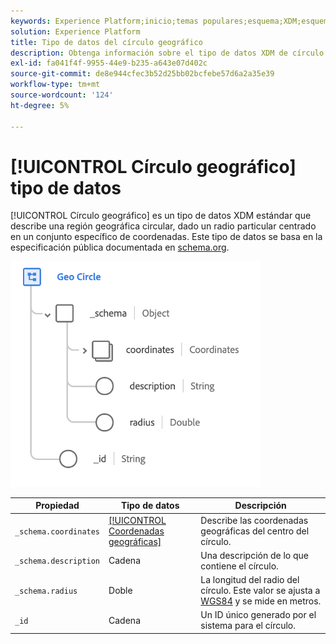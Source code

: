 ```yaml
---
keywords: Experience Platform;inicio;temas populares;esquema;XDM;esquemas;esquemas;geografía;círculo;tipo de datos;tipo de datos;tipo de datos;
solution: Experience Platform
title: Tipo de datos del círculo geográfico
description: Obtenga información sobre el tipo de datos XDM de círculo geográfico.
exl-id: fa041f4f-9955-44e9-b235-a643e07d402c
source-git-commit: de8e944cfec3b52d25bb02bcfebe57d6a2a35e39
workflow-type: tm+mt
source-wordcount: '124'
ht-degree: 5%

---
```


# [!UICONTROL Círculo geográfico] tipo de datos

[!UICONTROL Círculo geográfico] es un tipo de datos XDM estándar que describe una región geográfica circular, dado un radio particular centrado en un conjunto específico de coordenadas. Este tipo de datos se basa en la especificación pública documentada en [schema.org](https://schema.org/GeoCircle).

<img src="../images/data-types/geo-circle.png" width="400" /><br />

| Propiedad | Tipo de datos | Descripción |
| --- | --- | --- |
| `_schema.coordinates` | [[!UICONTROL Coordenadas geográficas]](./geo-coordinates.md) | Describe las coordenadas geográficas del centro del círculo. |
| `_schema.description` | Cadena | Una descripción de lo que contiene el círculo. |
| `_schema.radius` | Doble | La longitud del radio del círculo. Este valor se ajusta a [WGS84](https://gisgeography.com/wgs84-world-geodetic-system/) y se mide en metros. |
| `_id` | Cadena | Un ID único generado por el sistema para el círculo. |
